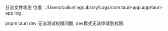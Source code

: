 日志文件状态
位置：/Users/cuiluming/Library/Logs/com.tauri-app.app/tauri-app.log

pnpm tauri dev 无法测试权限问题, dev模式无法申请到权限.
